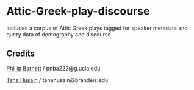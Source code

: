 # Attic-Greek-play-discourse
Includes a corpus of Attic Greek plays tagged for speaker metadata and query data of demography and discourse

## Credits
<p> <a href="https://www.linkedin.com/in/phillipabarnett/">Phillip Barnett</a> / pnba222@g.ucla.edu </p>
<p> <a href="https://www.linkedin.com/in/taha-husain-a70b021ab/">Taha Husain</a> / tahahusain@brandeis.edu </p>


